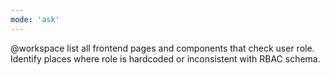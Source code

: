 ```yaml
---
mode: 'ask'
---
```


@workspace list all frontend pages and components that check user role. Identify places where role
is hardcoded or inconsistent with RBAC schema.

